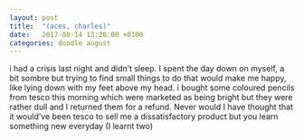 ```yaml
---
layout: post
title:  "(aces, charles)"
date:   2017-08-14 13:20:00 +0100
categories: doodle august
---
```


i had a crisis last night and didn’t sleep. I spent the day down on myself, a bit sombre but trying to find small things to do that would make me happy, like lying down with my feet above my head.
i bought some coloured pencils from tesco this morning which were marketed as being bright but they were rather dull and I returned them for a refund. Never would I have thought that it would’ve been tesco to sell me a dissatisfactory product but you learn something new everyday (I learnt two)